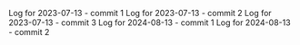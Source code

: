Log for 2023-07-13 - commit 1
Log for 2023-07-13 - commit 2
Log for 2023-07-13 - commit 3
Log for 2024-08-13 - commit 1
Log for 2024-08-13 - commit 2
